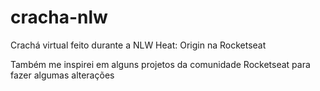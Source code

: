 # cracha-nlw
Crachá virtual feito durante a NLW Heat: Origin na Rocketseat


Também me inspirei em alguns projetos da comunidade Rocketseat para fazer algumas alterações 
